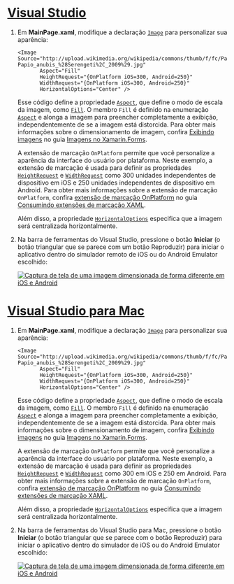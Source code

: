 # <a name="visual-studiotabvswin"></a>[Visual Studio](#tab/vswin)

1. Em **MainPage.xaml**, modifique a declaração [`Image`](xref:Xamarin.Forms.Image) para personalizar sua aparência:

    ```xaml
    <Image Source="http://upload.wikimedia.org/wikipedia/commons/thumb/f/fc/Papio_anubis_%28Serengeti%2C_2009%29.jpg/200px-Papio_anubis_%28Serengeti%2C_2009%29.jpg"
           Aspect="Fill"
           HeightRequest="{OnPlatform iOS=300, Android=250}"
           WidthRequest="{OnPlatform iOS=300, Android=250}"
           HorizontalOptions="Center" />
    ```

    Esse código define a propriedade [`Aspect`](xref:Xamarin.Forms.Image.Aspect), que define o modo de escala da imagem, como [`Fill`](xref:Xamarin.Forms.Aspect.Fill). O membro `Fill` é definido na enumeração [`Aspect`](xref:Xamarin.Forms.Aspect) e alonga a imagem para preencher completamente a exibição, independentemente de se a imagem está distorcida. Para obter mais informações sobre o dimensionamento de imagem, confira [Exibindo imagens](~/xamarin-forms/user-interface/images.md#displaying-images) no guia [Imagens no Xamarin.Forms](~/xamarin-forms/user-interface/images.md).

    A extensão de marcação `OnPlatform` permite que você personalize a aparência da interface do usuário por plataforma. Neste exemplo, a extensão de marcação é usada para definir as propriedades [`HeightRequest`](xref:Xamarin.Forms.VisualElement.HeightRequest) e [`WidthRequest`](xref:Xamarin.Forms.VisualElement.WidthRequest) como 300 unidades independentes de dispositivo em iOS e 250 unidades independentes de dispositivo em Android. Para obter mais informações sobre a extensão de marcação `OnPlatform`, confira [extensão de marcação OnPlatform](~/xamarin-forms/xaml/markup-extensions/consuming.md#onplatform) no guia [Consumindo extensões de marcação XAML](~/xamarin-forms/xaml/markup-extensions/consuming.md).

    Além disso, a propriedade [`HorizontalOptions`](xref:Xamarin.Forms.View.HorizontalOptions) especifica que a imagem será centralizada horizontalmente.

1. Na barra de ferramentas do Visual Studio, pressione o botão **Iniciar** (o botão triangular que se parece com um botão Reproduzir) para iniciar o aplicativo dentro do simulador remoto de iOS ou do Android Emulator escolhido:

    [![Captura de tela de uma imagem dimensionada de forma diferente em iOS e Android](../images/customize-appearance.png "Imagem dimensionada por plataforma")](../images/customize-appearance-large.png#lightbox "Imagem dimensionada por plataforma")

# <a name="visual-studio-for-mactabvsmac"></a>[Visual Studio para Mac](#tab/vsmac)

1. Em **MainPage.xaml**, modifique a declaração [`Image`](xref:Xamarin.Forms.Image) para personalizar sua aparência:

    ```xaml
    <Image Source="http://upload.wikimedia.org/wikipedia/commons/thumb/f/fc/Papio_anubis_%28Serengeti%2C_2009%29.jpg/200px-Papio_anubis_%28Serengeti%2C_2009%29.jpg"
           Aspect="Fill"
           HeightRequest="{OnPlatform iOS=300, Android=250}"
           WidthRequest="{OnPlatform iOS=300, Android=250}"
           HorizontalOptions="Center" />
    ```

    Esse código define a propriedade [`Aspect`](xref:Xamarin.Forms.Image.Aspect), que define o modo de escala da imagem, como [`Fill`](xref:Xamarin.Forms.Aspect.Fill). O membro `Fill` é definido na enumeração [`Aspect`](xref:Xamarin.Forms.Aspect) e alonga a imagem para preencher completamente a exibição, independentemente de se a imagem está distorcida. Para obter mais informações sobre o dimensionamento de imagem, confira [Exibindo imagens](~/xamarin-forms/user-interface/images.md#displaying-images) no guia [Imagens no Xamarin.Forms](~/xamarin-forms/user-interface/images.md).

    A extensão de marcação `OnPlatform` permite que você personalize a aparência da interface do usuário por plataforma. Neste exemplo, a extensão de marcação é usada para definir as propriedades [`HeightRequest`](xref:Xamarin.Forms.VisualElement.HeightRequest) e [`WidthRequest`](xref:Xamarin.Forms.VisualElement.WidthRequest) como 300 em iOS e 250 em Android. Para obter mais informações sobre a extensão de marcação `OnPlatform`, confira [extensão de marcação OnPlatform](~/xamarin-forms/xaml/markup-extensions/consuming.md#onplatform) no guia [Consumindo extensões de marcação XAML](~/xamarin-forms/xaml/markup-extensions/consuming.md).

    Além disso, a propriedade [`HorizontalOptions`](xref:Xamarin.Forms.View.HorizontalOptions) especifica que a imagem será centralizada horizontalmente.

1. Na barra de ferramentas do Visual Studio para Mac, pressione o botão **Iniciar** (o botão triangular que se parece com o botão Reproduzir) para iniciar o aplicativo dentro do simulador de iOS ou do Android Emulator escolhido:

    [![Captura de tela de uma imagem dimensionada de forma diferente em iOS e Android](../images/customize-appearance.png "Imagem dimensionada por plataforma")](../images/customize-appearance-large.png#lightbox "Imagem dimensionada por plataforma")
